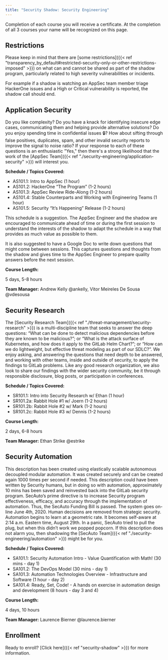```yaml
---
title: "Security Shadow: Security Engineering"
---
```


Completion of each course you will receive a certificate. At the completion of all 3 courses your name will be recognized on this page.

## Restrictions

Please keep in mind that there are [some restrictions]({{< ref "transparency_by_default#restricted-security-only-or-other-restrictions-imposed" >}}) on what can and cannot be shared as part of the shadow program, particularly related to high severity vulnerabilities or incidents.

For example if a shadow is watching an AppSec team member triage HackerOne issues and a High or Critical vulnerability is reported, the shadow call should end.

## Application Security

Do you like complexity? Do you have a knack for identifying insecure edge cases, communicating them and helping provide alternative solutions? Do you enjoy spending time in confidential issues 🔒? How about sifting through false positives, duplicates, spam, and other invalid security reports to improve the signal to noise ratio? If your response to each of these questions is an enthusiastic "Yes," then there's a strong likelihood that the work of the [AppSec Team]({{< ref "./security-engineering/application-security" >}}) will interest you.

**Schedule / Topics Covered:**

- AS101.1: Intro to AppSec (1 hour)
- AS101.2: HackerOne “The Program” (1-2 hours)
- AS101.3: AppSec Review Ride-Along (1-2 hours)
- AS101.4: Stable Counterparts and Working with Engineering Teams (1 hour)
- AS101.5: Security “It’s Happening” Release (1-2 hours)

This schedule is a suggestion. The AppSec Engineer and the shadow are encouraged to communicate
ahead of time or during the first session to understand the interests of the shadow to adapt the
schedule in a way that provides as much value as possible to them.

It is also suggested to have a Google Doc to write down questions that might come between sessions.
This captures questions and thoughts from the shadow and gives time to the AppSec Engineer to
prepare quality answers before the next session.

**Course Length:**

5 days, 5-8 hours

**Team Manager:** Andrew Kelly @ankelly, Vitor Meireles De Sousa @vdesousa

## Security Research

The [Security Research Team]({{< ref "./threat-management/security-research" >}}) is a multi-discipline team that seeks to answer the deep questions: “What can be done to detect malicious dependencies before they are known to be malicious?”; or “What is the attack surface of Kubernetes, and how does it apply to the GitLab Helm Chart?”; or “How can we do lightweight, but effective threat modeling as part of our SDLC?”. We enjoy asking, and answering the questions that need depth to be answered, and working with other teams, inside and outside of security, to apply the findings to GitLab problems. Like any good research organization, we also look to share our findings with the wider security community, be it through responsible disclosure, blog posts, or participation in conferences.

**Schedule / Topics Covered:**

- SR101.1: Intro into Security Research w/ Ethan (1 hour)
- SR101.2a: Rabbit Hole #1 w/ Joern (1-2 hours)
- SR101.2b: Rabbit Hole #2 w/ Mark (1-2 hours)
- SR101.2c: Rabbit Hole #3 w/ Dennis (1-2 hours)

**Course Length:**

2 days, 6-8 hours

**Team Manager:** Ethan Strike @estrike

## Security Automation

This description has been created using elastically scalable autonomous decoupled modular automation. It was created securely and can be created again 1000 times per second if needed. This description could have been written by Security humans, but in doing so with automation, approximately 10 mins has been saved and reinvested back into the GitLab security program. SecAuto’s prime directive is to increase Security program effectiveness, efficacy, and accuracy through the implementation of automation. Thus, the SecAuto Funding Bill is passed. The system goes on-line June 4th, 2020. Human decisions are removed from strategic security. Automation begins to learn at a geometric rate. It becomes self-aware at 2:14 a.m. Eastern time, August 29th. In a panic, SecAuto tried to pull the plug, but when this didn’t work we popped popcorn. If this description does not alarm you, then shadowing the [SecAuto Team]({{< ref "./security-engineering/automation" >}}) might be for you.

**Schedule / Topics Covered:**

- SA101.1: Security Automation Intro - Value Quantification with Math! (30 mins - day 1)
- SA101.2: The DevOps Model (30 mins - day 1)
- SA101.3: Automation Technologies Overview - Infrastructure and Software (1 hour - day 2)
- SA101.4: Ready, Set, Code! - A hands on exercise in automation design and development (8 hours - day 3 and 4)

**Course Length:**

4 days, 10 hours

**Team Manager:** Laurence Bierner @laurence.bierner

## Enrollment

Ready to enroll? [Click here]({{< ref "security-shadow" >}}) for more information.
